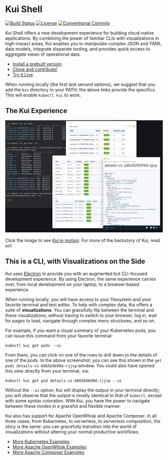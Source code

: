 # Kui Shell

[![Build Status](https://travis-ci.org/IBM/kui.svg?branch=master)](https://travis-ci.org/IBM/kui)
[![License](https://img.shields.io/badge/license-Apache%202.0-blue.svg)](https://opensource.org/licenses/Apache-2.0)
[![Conventional Commits](https://img.shields.io/badge/Conventional%20Commits-1.0.0-yellow.svg)](https://conventionalcommits.org)

Kui Shell offers a new development experience for building
cloud-native applications. By combining the power of familiar CLIs
with visualizations in high-impact areas, Kui enables you to
manipulate complex JSON and YAML data models, integrate disparate
tooling, and provides quick access to aggregate views of operational
data.

- [Install a prebuilt version](docs/installation.md)
- [Clone and contribute!](docs/dev/README.md)
- [Try it Live](https://hello.kui-shell.org/)

When running locally (the first and second options), we suggest that
you add the `bin` directory to your PATH; the above links provide the
specifics. This will enable `kubectl kui` to work.

## The Kui Experience

[![Kui screenshot](app/content/images/kubectl-examples.jpg)](https://youtu.be/jcV0csyzGdY)

Click the image to see [Kui in
motion](https://youtu.be/jcV0csyzGdY). For more of the backstory of
Kui, read on!

## This is a CLI, with Visualizations on the Side

Kui uses [Electron](https://electronjs.org) to provide you with an
augmented but CLI-focused development experience. By using Electron,
the same experience carries over, from local development on your
laptop, to a browser-based experience.

When running locally, you will have access to your filesystem and your
favorite terminal and text editor. To help with complex data, Kui
offers a suite of **visualizations**. You can gracefully flip between
the terminal and these visualizations, without having to switch to
your browser, log in, wait for pages to load, navigate through complex
menu structures, and so on.

For example, if you want a visual summary of your Kubernetes pods, you
can issue this command from your favorite terminal:

```
kubectl kui get pods --ui
```

From there, you can click on one of the rows to drill down to the
details of one of the pods. In the above screenshot, you can see this
shown in the `get pods details-v1-6865b9b99d-rjjvp` window. You could
also have opened this view directly from your terminal, via: 

```
kubectl kui get pod details-v1-6865b9b99d-rjjvp --ui
```

Without the `--ui` option, Kui will display the output in your
terminal directly; you will observe that the output is mostly
identical to that of `kubectl`, except with some syntax
coloration. With Kui, you have the power to navigate between these
modes in a graceful and flexible manner.

Kui also has support for Apache OpenWhisk and Apache Composer.  In all
three cases, from Kubernetes, to serverless, to serverless
composition, the story is the same: you can gracefully transition into
the world of visualizations without altering your normal productive
workflows.

- [More Kubernetes Examples](docs/readme/examples/kubernetes.md)
- [More Apache OpenWhisk Examples](docs/readme/examples/openwhisk.md)
- [More Apache Composer Examples](docs/readme/examples/composer.md)
